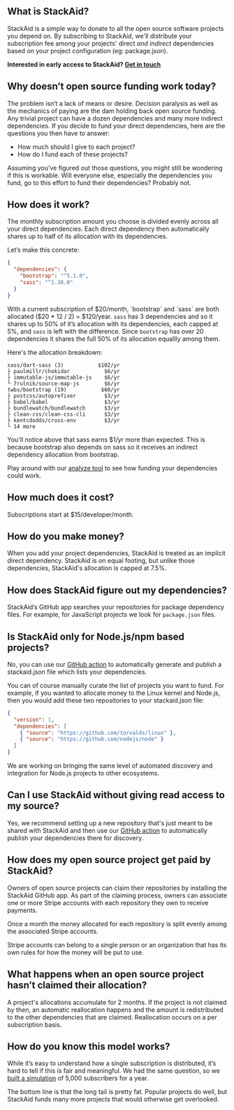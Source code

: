 ## What is StackAid?

StackAid is a simple way to donate to all the open source software projects you depend on. By subscribing to StackAid, we'll distribute your subscription fee among your projects' direct _and indirect_ dependencies based on your project configuration (eg: package.json).

**Interested in early access to StackAid? [Get in touch](https://www.stackaid.us/invite)**

## Why doesn’t open source funding work today?

The problem isn’t a lack of means or desire. Decision paralysis as well as the mechanics of paying are the dam holding back open source funding. Any trivial project can have a dozen dependencies and many more indirect dependencies. If you decide to fund your direct dependencies, here are the questions you then have to answer:

- How much should I give to each project?
- How do I fund each of these projects?

Assuming you’ve figured out those questions, you might still be wondering if this is workable. Will everyone else, especially the dependencies you fund, go to this effort to fund their dependencies? Probably not.

## How does it work?

The monthly subscription amount you choose is divided evenly across all your direct dependencies. Each direct dependency then automatically shares up to half of its allocation with its dependencies.

Let’s make this concrete:

```json
{
  "dependencies": {
    "bootstrap": "^5.1.0",
    "sass": "^1.38.0"
  }
}
```

With a current subscription of $20/month, `bootstrap` and `sass` are both allocated ($20 \* 12 / 2) = $120/year. `sass` has 3 dependencies and so it shares up to 50% of it’s allocation with its dependencies, each capped at 5%, and `sass` is left with the difference. Since `bootstrap` has over 20 dependencies it shares the full 50% of its allocation equallly among them.

Here's the allocation breakdown:

```
sass/dart-sass (3)           $102/yr
├ paulmillr/chokidar           $6/yr
├ immutable-js/immutable-js    $6/yr
└ 7rulnik/source-map-js        $6/yr
twbs/bootstrap (19)           $60/yr
├ postcss/autoprefixer         $3/yr
├ babel/babel                  $3/yr
├ bundlewatch/bundlewatch      $3/yr
├ clean-css/clean-css-cli      $3/yr
├ kentcdodds/cross-env         $3/yr
└ 14 more
```

You'll notice above that sass earns $1/yr more than expected. This is because bootstrap also depends on sass so it receives an indirect dependency allocation from bootstrap.

Play around with our [analyze tool](https://www.stackaid.us/#analyze) to see how funding your dependencies could work.

## How much does it cost?

Subscriptions start at $15/developer/month.

## How do you make money?

When you add your project dependencies, StackAid is treated as an implicit direct dependency. StackAid is on equal footing, but unlike those dependencies, StackAid's allocation is capped at 7.5%.

## How does StackAid figure out my dependencies?

StackAid’s GitHub app searches your repositories for package dependency files. For example, for JavaScript projects we look for `package.json` files.

## Is StackAid only for Node.js/npm based projects?

No, you can use our [GitHub action](https://github.com/marketplace/actions/stackaid-dependency-generator) to automatically generate and publish a stackaid.json file which lists your dependencies.

You can of course manually curate the list of projects you want to fund. For example, if you wanted to allocate money to the Linux kernel and Node.js, then you would add these two repositories to your stackaid.json file:

```json
{
  "version": 1,
  "dependencies": [
    { "source": "https://github.com/torvalds/linux" },
    { "source": "https://github.com/nodejs/node" }
  ]
}
```

We are working on bringing the same level of automated discovery and integration for Node.js projects to other ecosystems.

## Can I use StackAid without giving read access to my source?

Yes, we recommend setting up a new repository that's just meant
to be shared with StackAid and then use our [GitHub action](https://github.com/marketplace/actions/stackaid-dependency-generator#funding-dependencies-in-sensitive-repositories)
to automatically publish your dependencies there for discovery.

## How does my open source project get paid by StackAid?

Owners of open source projects can claim their repositories by installing the StackAid GitHub app. As part of the claiming process, owners can associate one or more Stripe accounts with each repository they own to receive payments.

Once a month the money allocated for each repository is split evenly among the associated Stripe accounts.

Stripe accounts can belong to a single person or an organization that has its own rules for how the money will be put to use.

## What happens when an open source project hasn’t claimed their allocation?

A project's allocations accumulate for 2 months. If the project is not claimed by then, an automatic reallocation happens and the amount is redistributed to the other dependencies that are claimed. Reallocation occurs on a per subscription basis.

## How do you know this model works?

While it’s easy to understand how a single subscription is distributed, it’s hard to tell if this is fair and meaningful. We had the same question, so we [built a simulation](https://simulation.stackaid.us/projects) of 5,000 subscribers for a year.

The bottom line is that the long tail is pretty fat. Popular projects do well, but StackAid funds many more projects that would otherwise get overlooked.
